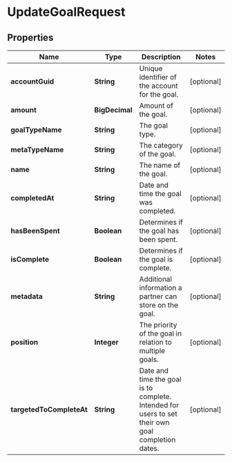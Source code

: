 

# UpdateGoalRequest


## Properties

| Name | Type | Description | Notes |
|------------ | ------------- | ------------- | -------------|
|**accountGuid** | **String** | Unique identifier of the account for the goal. |  [optional] |
|**amount** | **BigDecimal** | Amount of the goal. |  [optional] |
|**goalTypeName** | **String** | The goal type. |  [optional] |
|**metaTypeName** | **String** | The category of the goal. |  [optional] |
|**name** | **String** | The name of the goal. |  [optional] |
|**completedAt** | **String** | Date and time the goal was completed. |  [optional] |
|**hasBeenSpent** | **Boolean** | Determines if the goal has been spent. |  [optional] |
|**isComplete** | **Boolean** | Determines if the goal is complete. |  [optional] |
|**metadata** | **String** | Additional information a partner can store on the goal. |  [optional] |
|**position** | **Integer** | The priority of the goal in relation to multiple goals. |  [optional] |
|**targetedToCompleteAt** | **String** | Date and time the goal is to complete. Intended for users to set their own goal completion dates. |  [optional] |




